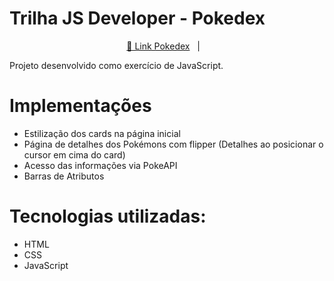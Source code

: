 # Trilha JS Developer - Pokedex

<p align="center">
 <a href="https://alinesemog.github.io/pojeto-pokedex/" target="_blank">🔗 Link Pokedex</a>&nbsp;&nbsp;&nbsp;|&nbsp;&nbsp;&nbsp;
</p>

Projeto desenvolvido como exercício de JavaScript. 

# Implementações
- Estilização dos cards na página inicial
- Página de detalhes dos Pokémons com flipper (Detalhes ao posicionar o cursor em cima do card)
- Acesso das informações via PokeAPI
- Barras de Atributos


# Tecnologias utilizadas:
- HTML
- CSS
- JavaScript
